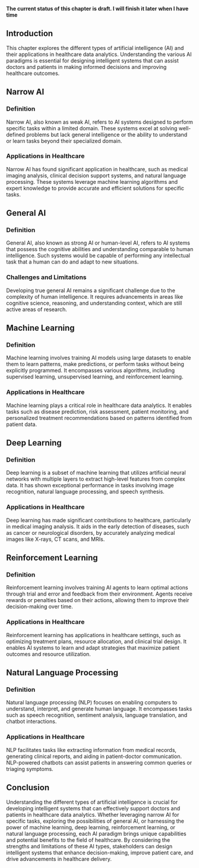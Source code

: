**The current status of this chapter is draft. I will finish it later when I have time**

Introduction
------------

This chapter explores the different types of artificial intelligence (AI) and their applications in healthcare data analytics. Understanding the various AI paradigms is essential for designing intelligent systems that can assist doctors and patients in making informed decisions and improving healthcare outcomes.

Narrow AI
---------

### Definition

Narrow AI, also known as weak AI, refers to AI systems designed to perform specific tasks within a limited domain. These systems excel at solving well-defined problems but lack general intelligence or the ability to understand or learn tasks beyond their specialized domain.

### Applications in Healthcare

Narrow AI has found significant application in healthcare, such as medical imaging analysis, clinical decision support systems, and natural language processing. These systems leverage machine learning algorithms and expert knowledge to provide accurate and efficient solutions for specific tasks.

General AI
----------

### Definition

General AI, also known as strong AI or human-level AI, refers to AI systems that possess the cognitive abilities and understanding comparable to human intelligence. Such systems would be capable of performing any intellectual task that a human can do and adapt to new situations.

### Challenges and Limitations

Developing true general AI remains a significant challenge due to the complexity of human intelligence. It requires advancements in areas like cognitive science, reasoning, and understanding context, which are still active areas of research.

Machine Learning
----------------

### Definition

Machine learning involves training AI models using large datasets to enable them to learn patterns, make predictions, or perform tasks without being explicitly programmed. It encompasses various algorithms, including supervised learning, unsupervised learning, and reinforcement learning.

### Applications in Healthcare

Machine learning plays a critical role in healthcare data analytics. It enables tasks such as disease prediction, risk assessment, patient monitoring, and personalized treatment recommendations based on patterns identified from patient data.

Deep Learning
-------------

### Definition

Deep learning is a subset of machine learning that utilizes artificial neural networks with multiple layers to extract high-level features from complex data. It has shown exceptional performance in tasks involving image recognition, natural language processing, and speech synthesis.

### Applications in Healthcare

Deep learning has made significant contributions to healthcare, particularly in medical imaging analysis. It aids in the early detection of diseases, such as cancer or neurological disorders, by accurately analyzing medical images like X-rays, CT scans, and MRIs.

Reinforcement Learning
----------------------

### Definition

Reinforcement learning involves training AI agents to learn optimal actions through trial and error and feedback from their environment. Agents receive rewards or penalties based on their actions, allowing them to improve their decision-making over time.

### Applications in Healthcare

Reinforcement learning has applications in healthcare settings, such as optimizing treatment plans, resource allocation, and clinical trial design. It enables AI systems to learn and adapt strategies that maximize patient outcomes and resource utilization.

Natural Language Processing
---------------------------

### Definition

Natural language processing (NLP) focuses on enabling computers to understand, interpret, and generate human language. It encompasses tasks such as speech recognition, sentiment analysis, language translation, and chatbot interactions.

### Applications in Healthcare

NLP facilitates tasks like extracting information from medical records, generating clinical reports, and aiding in patient-doctor communication. NLP-powered chatbots can assist patients in answering common queries or triaging symptoms.

Conclusion
----------

Understanding the different types of artificial intelligence is crucial for developing intelligent systems that can effectively support doctors and patients in healthcare data analytics. Whether leveraging narrow AI for specific tasks, exploring the possibilities of general AI, or harnessing the power of machine learning, deep learning, reinforcement learning, or natural language processing, each AI paradigm brings unique capabilities and potential benefits to the field of healthcare. By considering the strengths and limitations of these AI types, stakeholders can design intelligent systems that enhance decision-making, improve patient care, and drive advancements in healthcare delivery.
